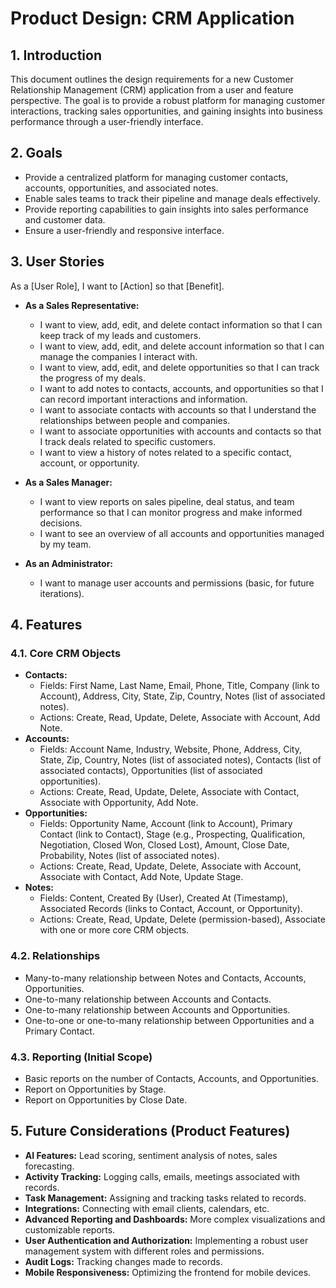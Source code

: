 # Product Design: CRM Application

## 1. Introduction

This document outlines the design requirements for a new Customer Relationship Management (CRM) application from a user and feature perspective. The goal is to provide a robust platform for managing customer interactions, tracking sales opportunities, and gaining insights into business performance through a user-friendly interface.

## 2. Goals

* Provide a centralized platform for managing customer contacts, accounts, opportunities, and associated notes.
* Enable sales teams to track their pipeline and manage deals effectively.
* Provide reporting capabilities to gain insights into sales performance and customer data.
* Ensure a user-friendly and responsive interface.

## 3. User Stories

As a [User Role], I want to [Action] so that [Benefit].

* **As a Sales Representative:**
    * I want to view, add, edit, and delete contact information so that I can keep track of my leads and customers.
    * I want to view, add, edit, and delete account information so that I can manage the companies I interact with.
    * I want to view, add, edit, and delete opportunities so that I can track the progress of my deals.
    * I want to add notes to contacts, accounts, and opportunities so that I can record important interactions and information.
    * I want to associate contacts with accounts so that I understand the relationships between people and companies.
    * I want to associate opportunities with accounts and contacts so that I track deals related to specific customers.
    * I want to view a history of notes related to a specific contact, account, or opportunity.

* **As a Sales Manager:**
    * I want to view reports on sales pipeline, deal status, and team performance so that I can monitor progress and make informed decisions.
    * I want to see an overview of all accounts and opportunities managed by my team.

* **As an Administrator:**
    * I want to manage user accounts and permissions (basic, for future iterations).

## 4. Features

### 4.1. Core CRM Objects

* **Contacts:**
    * Fields: First Name, Last Name, Email, Phone, Title, Company (link to Account), Address, City, State, Zip, Country, Notes (list of associated notes).
    * Actions: Create, Read, Update, Delete, Associate with Account, Add Note.
* **Accounts:**
    * Fields: Account Name, Industry, Website, Phone, Address, City, State, Zip, Country, Notes (list of associated notes), Contacts (list of associated contacts), Opportunities (list of associated opportunities).
    * Actions: Create, Read, Update, Delete, Associate with Contact, Associate with Opportunity, Add Note.
* **Opportunities:**
    * Fields: Opportunity Name, Account (link to Account), Primary Contact (link to Contact), Stage (e.g., Prospecting, Qualification, Negotiation, Closed Won, Closed Lost), Amount, Close Date, Probability, Notes (list of associated notes).
    * Actions: Create, Read, Update, Delete, Associate with Account, Associate with Contact, Add Note, Update Stage.
* **Notes:**
    * Fields: Content, Created By (User), Created At (Timestamp), Associated Records (links to Contact, Account, or Opportunity).
    * Actions: Create, Read, Update, Delete (permission-based), Associate with one or more core CRM objects.

### 4.2. Relationships

* Many-to-many relationship between Notes and Contacts, Accounts, Opportunities.
* One-to-many relationship between Accounts and Contacts.
* One-to-many relationship between Accounts and Opportunities.
* One-to-one or one-to-many relationship between Opportunities and a Primary Contact.

### 4.3. Reporting (Initial Scope)

* Basic reports on the number of Contacts, Accounts, and Opportunities.
* Report on Opportunities by Stage.
* Report on Opportunities by Close Date.

## 5. Future Considerations (Product Features)

* **AI Features:** Lead scoring, sentiment analysis of notes, sales forecasting.
* **Activity Tracking:** Logging calls, emails, meetings associated with records.
* **Task Management:** Assigning and tracking tasks related to records.
* **Integrations:** Connecting with email clients, calendars, etc.
* **Advanced Reporting and Dashboards:** More complex visualizations and customizable reports.
* **User Authentication and Authorization:** Implementing a robust user management system with different roles and permissions.
* **Audit Logs:** Tracking changes made to records.
* **Mobile Responsiveness:** Optimizing the frontend for mobile devices.